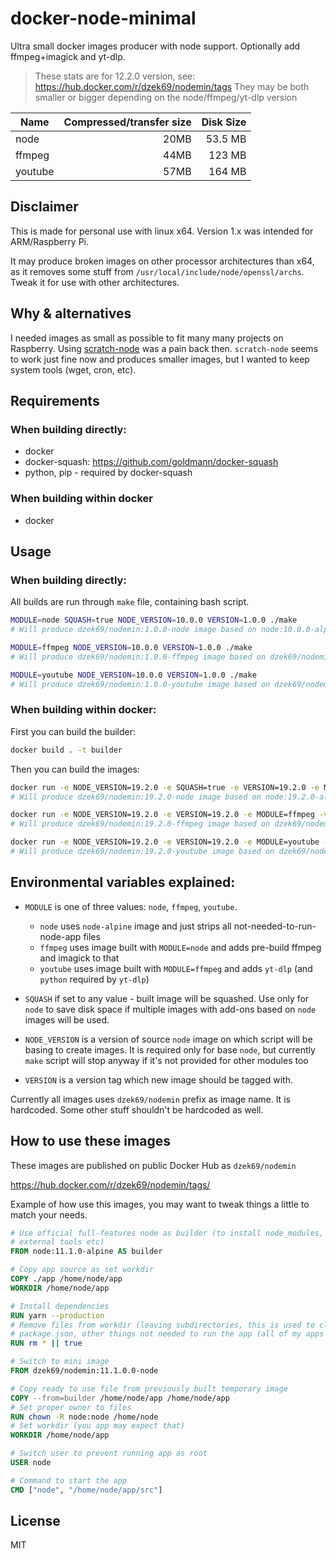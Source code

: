 # docker-node-minimal

Ultra small docker images producer with node support. Optionally add ffmpeg+imagick and yt-dlp.

> These stats are for 12.2.0 version, see: https://hub.docker.com/r/dzek69/nodemin/tags
> They may be both smaller or bigger depending on the node/ffmpeg/yt-dlp version

| Name | Compressed/transfer size | Disk Size |
|------|--------------------------:|----------:|
| node | 20MB | 53.5 MB |
| ffmpeg | 44MB | 123 MB |
| youtube | 57MB | 164 MB |

## Disclaimer

This is made for personal use with linux x64.
Version 1.x was intended for ARM/Raspberry Pi.

It may produce broken images on other processor architectures than x64, as it removes some stuff from
`/usr/local/include/node/openssl/archs`. Tweak it for use with other architectures.

## Why & alternatives

I needed images as small as possible to fit many many projects on Raspberry. Using [scratch-node](https://github.com/astefanutti/scratch-node)
was a pain back then. `scratch-node` seems to work just fine now and produces smaller images, but I wanted to keep
system tools (wget, cron, etc). 

## Requirements

### When building directly:

- docker
- docker-squash: https://github.com/goldmann/docker-squash
- python, pip - required by docker-squash

### When building within docker

- docker

## Usage

### When building directly:

All builds are run through `make` file, containing bash script.

```bash
MODULE=node SQUASH=true NODE_VERSION=10.0.0 VERSION=1.0.0 ./make
# Will produce dzek69/nodemin:1.0.0-node image based on node:10.0.0-alpine

MODULE=ffmpeg NODE_VERSION=10.0.0 VERSION=1.0.0 ./make
# Will produce dzek69/nodemin:1.0.0-ffmpeg image based on dzek69/nodemin:1.0.0-node

MODULE=youtube NODE_VERSION=10.0.0 VERSION=1.0.0 ./make
# Will produce dzek69/nodemin:1.0.0-youtube image based on dzek69/nodemin:1.0.0-ffmpeg
```

### When building within docker:

First you can build the builder:
```bash
docker build . -t builder
```

Then you can build the images:

```bash
docker run -e NODE_VERSION=19.2.0 -e SQUASH=true -e VERSION=19.2.0 -e MODULE=node -v /var/run/docker.sock:/var/run/docker.sock -it builder ./make
# Will produce dzek69/nodemin:19.2.0-node image based on node:19.2.0-alpine

docker run -e NODE_VERSION=19.2.0 -e VERSION=19.2.0 -e MODULE=ffmpeg -v /var/run/docker.sock:/var/run/docker.sock -it builder ./make
# Will produce dzek69/nodemin:19.2.0-ffmpeg image based on dzek69/nodemin:19.2.0-node

docker run -e NODE_VERSION=19.2.0 -e VERSION=19.2.0 -e MODULE=youtube -v /var/run/docker.sock:/var/run/docker.sock -it builder ./make
# Will produce dzek69/nodemin:19.2.0-youtube image based on dzek69/nodemin:19.2.0-ffmpeg
```

## Environmental variables explained:

- `MODULE` is one of three values: `node`, `ffmpeg`, `youtube`.
    - `node` uses `node-alpine` image and just strips all not-needed-to-run-node-app files
    - `ffmpeg` uses image built with `MODULE=node` and adds pre-build ffmpeg and imagick to that
    - `youtube` uses image built with `MODULE=ffmpeg` and adds `yt-dlp` (and `python` required by `yt-dlp`)

- `SQUASH` if set to any value - built image will be squashed. Use only for `node` to save disk space if multiple
images with add-ons based on `node` images will be used.

- `NODE_VERSION` is a version of source `node` image on which script will be basing to create images. It is required
only for base `node`, but currently `make` script will stop anyway if it's not provided for other modules too

- `VERSION` is a version tag which new image should be tagged with.

Currently all images uses `dzek69/nodemin` prefix as image name. It is hardcoded. Some other stuff shouldn't be
hardcoded as well.

## How to use these images

These images are published on public Docker Hub as `dzek69/nodemin`

https://hub.docker.com/r/dzek69/nodemin/tags/

Example of how use this images, you may want to tweak things a little to match your needs.

```Dockerfile
# Use official full-features node as builder (to install node_modules, cleanup sources from unneeded stuff using
# external tools etc)
FROM node:11.1.0-alpine AS builder

# Copy app source as set workdir
COPY ./app /home/node/app
WORKDIR /home/node/app

# Install dependencies
RUN yarn --production
# Remove files from workdir (leaving subdirectories, this is used to clean all config files like .eslintrc, .gitignore,
# package.json, other things not needed to run the app (all of my apps are always in `src` directory)
RUN rm * || true

# Switch to mini image
FROM dzek69/nodemin:11.1.0.0-node

# Copy ready to use file from previously built temporary image
COPY --from=builder /home/node/app /home/node/app
# Set proper owner to files
RUN chown -R node:node /home/node
# Set workdir (you app may expect that)
WORKDIR /home/node/app

# Switch user to prevent running app as root
USER node

# Command to start the app
CMD ["node", "/home/node/app/src"]
```

## License

MIT
